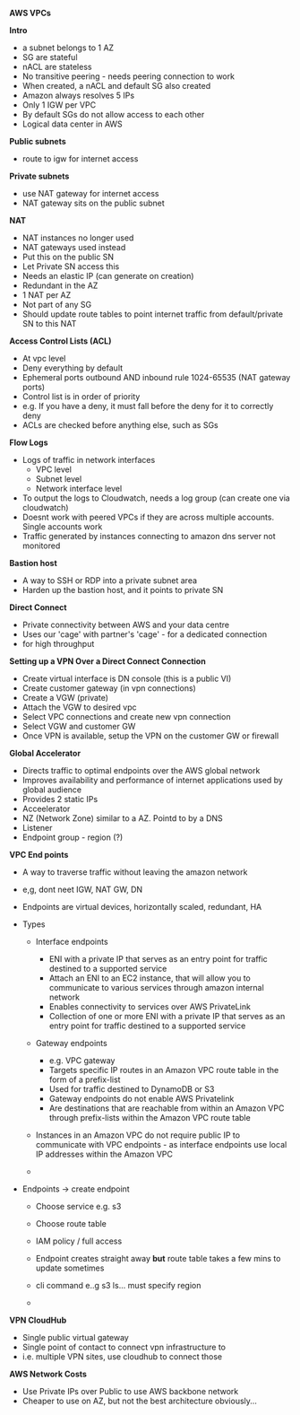 **AWS VPCs**

**Intro**

- a subnet belongs to 1 AZ
- SG are stateful
- nACL are stateless
- No transitive peering - needs peering connection to work
- When created, a nACL and default SG also created
- Amazon always resolves 5 IPs
- Only 1 IGW per VPC
- By default SGs do not allow access to each other
- Logical data center in AWS

**Public subnets**

- route to igw for internet access

**Private subnets**

- use NAT gateway for internet access
- NAT gateway sits on the public subnet

**NAT**

- NAT instances no longer used
- NAT gateways used instead
- Put this on the public SN
- Let Private SN access this
- Needs an elastic IP (can generate on creation)
- Redundant in the AZ
- 1 NAT per AZ
- Not part of any SG
- Should update route tables to point internet traffic from default/private SN to this NAT

**Access Control Lists (ACL)**

- At vpc level
- Deny everything by default
- Ephemeral ports outbound AND inbound rule 1024-65535 (NAT gateway ports)
- Control list is in order of priority
- e.g. If you have a deny, it must fall before the deny for it to correctly deny
- ACLs are checked before anything else, such as SGs

**Flow Logs**

- Logs of traffic in network interfaces
    - VPC level
    - Subnet level
    - Network interface level
- To output the logs to Cloudwatch, needs a log group (can create one via cloudwatch)
- Doesnt work with peered VPCs if they are across multiple accounts. Single accounts work
- Traffic generated by instances connecting to amazon dns server not monitored

**Bastion host**

- A way to SSH or RDP into a private subnet area
- Harden up the bastion host, and it points to private SN

**Direct Connect**

- Private connectivity between AWS and your data centre
- Uses our 'cage' with partner's 'cage' - for a dedicated connection
- for high throughput

**Setting up a VPN Over a Direct Connect Connection**

- Create virtual interface is DN console (this is a public VI)
- Create customer gateway (in vpn connections)
- Create a VGW (private)
- Attach the VGW to desired vpc
- Select VPC connections and create new vpn connection
- Select VGW and customer GW
- Once VPN is available, setup the VPN on the customer GW or firewall

**Global Accelerator**

- Directs traffic to optimal endpoints over the AWS global network
- Improves availability and performance of internet applications used by global audience
- Provides 2 static IPs
- Acceelerator
- NZ (Network Zone) similar to a AZ. Pointd to by a DNS
- Listener
- Endpoint group - region (?)

**VPC End points**

- A way to traverse traffic without leaving the amazon network
- e,g, dont neet IGW, NAT GW, DN
- Endpoints are virtual devices, horizontally scaled, redundant, HA
- Types
    - Interface endpoints
        - ENI with a private IP that serves as an entry point for traffic destined to a supported service
        - Attach an ENI to an EC2 instance, that will allow you to communicate to various services through amazon internal network
        - Enables connectivity to services over AWS PrivateLink
        - Collection of one or more ENI with a private IP that serves as an entry point for traffic destined to a supported service
    - Gateway endpoints
        - e.g. VPC gateway
        - Targets specific IP routes in an Amazon VPC route table in the form of a prefix-list
        - Used for traffic destined to DynamoDB or S3
        - Gateway endpoints do not enable AWS Privatelink
        - Are destinations that are reachable from within an Amazon VPC through prefix-lists within the Amazon VPC route table
    - Instances in an Amazon VPC do not require public IP to communicate with VPC endpoints - as interface endpoints use local IP addresses within the Amazon VPC

    -

- Endpoints -> create endpoint
    - Choose service e.g. s3
    - Choose route table
    - IAM policy / full access
    - Endpoint creates straight away **but** route table takes a few mins to update sometimes
    - cli command e..g s3 ls... must specify region

    -

**VPN CloudHub**

- Single public virtual gateway
- Single point of contact to connect vpn infrastructure to
- i.e. multiple VPN sites, use cloudhub to connect those

**AWS Network Costs**

- Use Private IPs over Public to use AWS backbone network
- Cheaper to use on AZ, but not the best architecture obviously...
